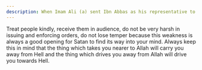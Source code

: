 ```yaml
---
description: When Imam Ali (a) sent Ibn Abbas as his representative to Basra, he gave him the following instructions.
---
```


Treat people kindly, receive them in audience, do not be very harsh in issuing and enforcing 
orders, do not lose temper because this weakness is always a good opening for Satan to find 
its way into your mind. Always keep this in mind that the thing which takes you nearer to 
Allah will carry you away from Hell and the thing which drives you away from Allah will 
drive you towards Hell.